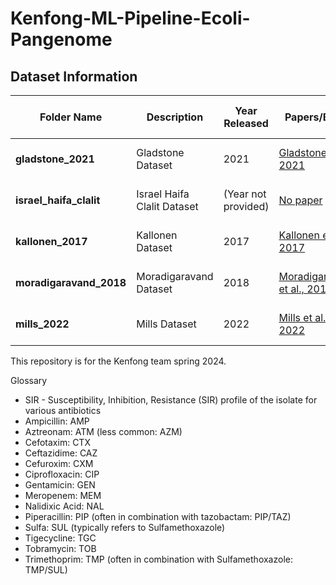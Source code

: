 # Kenfong-ML-Pipeline-Ecoli-Pangenome

## Dataset Information

| **Folder Name**          | **Description**                   | **Year Released** | **Papers/Blogs**                                    | **Last Commit Message**                    | **Last Commit Date** |
|--------------------------|-----------------------------------|-------------------|----------------------------------------------------|--------------------------------------------|----------------------|
| **gladstone_2021**       | Gladstone Dataset                 | 2021              | [Gladstone et al., 2021](https://www.sciencedirect.com/science/article/pii/S2666524721000318)               | Last Commit Message:  | Last Commit Date:        |
| **israel_haifa_clalit**  | Israel Haifa Clalit Dataset       | (Year not provided) | [No paper](link-to-paper)                   | Last Commit Message:  | Last Commit Date:        |
| **kallonen_2017**        | Kallonen Dataset                  | 2017              | [Kallonen et al., 2017](https://journals.plos.org/ploscompbiol/article?id=10.1371/journal.pcbi.1006258)                | Last Commit Message:  | Last Commit Date:        |
| **moradigaravand_2018**  | Moradigaravand Dataset            | 2018              | [Moradigaravand et al., 2018](https://journals.plos.org/ploscompbiol/article?id=10.1371/journal.pcbi.1006258)          | Last Commit Message:  | Last Commit Date:        |
| **mills_2022**           | Mills Dataset                     | 2022              | [Mills et al., 2022]( https://genomemedicine.biomedcentral.com/articles/10.1186/s13073-022-01150-7)                   | Last Commit Message:  | Last Commit Date:  |



This repository is for the Kenfong team spring 2024.

Glossary

* SIR - Susceptibility, Inhibition, Resistance (SIR) profile of the isolate for various antibiotics
* Ampicillin: AMP
* Aztreonam: ATM (less common: AZM)
* Cefotaxim: CTX
* Ceftazidime: CAZ
* Cefuroxim: CXM
* Ciprofloxacin: CIP
* Gentamicin: GEN
* Meropenem: MEM
* Nalidixic Acid: NAL
* Piperacillin: PIP (often in combination with tazobactam: PIP/TAZ)
* Sulfa: SUL (typically refers to Sulfamethoxazole)
* Tigecycline: TGC
* Tobramycin: TOB
* Trimethoprim: TMP (often in combination with Sulfamethoxazole: TMP/SUL)
